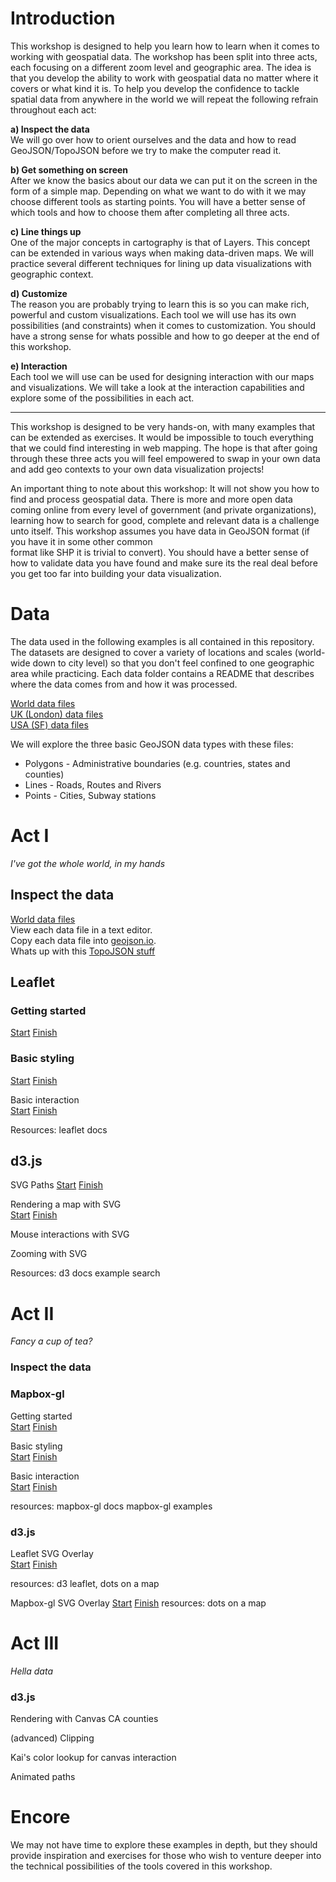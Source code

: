 # Introduction
This workshop is designed to help you learn how to learn when it comes to
working with geospatial data. The workshop has been split into three acts,
each focusing on a different zoom level and geographic area. The idea is that
you develop the ability to work with geospatial data no matter where it covers
or what kind it is. To help you develop the confidence to tackle spatial data
from anywhere in the world we will repeat the following refrain throughout each
act:

**a) Inspect the data**  
We will go over how to orient ourselves and the data and how to read
GeoJSON/TopoJSON before we try to make the computer read it.  

**b) Get something on screen**  
After we know the basics about our data we can put it on the screen in the form
of a simple map. Depending on what we want to do with it we may choose different
tools as starting points. You will have a better sense of which tools and how to
choose them after completing all three acts.  

**c) Line things up**  
One of the major concepts in cartography is that of Layers. This concept can be
extended in various ways when making data-driven maps. We will practice several
different techniques for lining up data visualizations with geographic context.  

**d) Customize**  
The reason you are probably trying to learn this is so you can make rich,
powerful and custom visualizations. Each tool we will use has its own
possibilities (and constraints) when it comes to customization. You should have
a strong sense for whats possible and how to go deeper at the end of this
workshop.  

**e) Interaction**  
Each tool we will use can be used for designing interaction with our
maps and visualizations. We will take a look at the interaction capabilities and
explore some of the possibilities in each act.  

---

This workshop is designed to be very hands-on, with many examples that can be
extended as exercises. It would be impossible to touch everything that we could
find interesting in web mapping. The hope is that after going through these
three acts you will feel empowered to swap in your own data and add geo contexts
to your own data visualization projects!

An important thing to note about this workshop: It will not show you how to find
and process geospatial data. There is more and more open data coming online from
every level of government (and private organizations), learning how to search
for good, complete and relevant data is a challenge unto itself. This workshop
assumes you have data in GeoJSON format (if you have it in some other common  
format like SHP it is trivial to convert). You should have a better sense of how
to validate data you have found and make sure its the real deal before you get
too far into building your data visualization.

# Data
The data used in the following examples is all contained in this repository. The
datasets are designed to cover a variety of locations and scales (world-wide
down to city level) so that you don't feel confined to one geographic area
while practicing. Each data folder contains a README that describes where the
data comes from and how it was processed.

[World data files](data/world)  
[UK (London) data files](data/UK)  
[USA (SF) data files](data/USA)

We will explore the three basic GeoJSON data types with these files:  
* Polygons - Administrative boundaries (e.g. countries, states and counties)
* Lines - Roads, Routes and Rivers
* Points - Cities, Subway stations


# Act I
_I've got the whole world, in my hands_

## Inspect the data
[World data files](data/world)  
View each data file in a text editor.  
Copy each data file into [geojson.io](http://geojson.io).  
Whats up with this [TopoJSON stuff]()

## Leaflet
### Getting started  
[Start]()
[Finish]()

### Basic styling  
[Start]()
[Finish]()

Basic interaction  
[Start]()
[Finish]()

Resources: leaflet docs

## d3.js
SVG Paths
[Start]()
[Finish]()

Rendering a map with SVG  
[Start]()
[Finish]()

Mouse interactions with SVG

Zooming with SVG


Resources:
d3 docs
example search


# Act II
_Fancy a cup of tea?_

### Inspect the data

### Mapbox-gl

Getting started  
[Start]()
[Finish]()

Basic styling  
[Start]()
[Finish]()

Basic interaction  
[Start]()
[Finish]()

resources:
mapbox-gl docs
mapbox-gl examples


### d3.js
Leaflet SVG Overlay  
[Start]()
[Finish]()

resources: d3 leaflet, dots on a map

Mapbox-gl SVG Overlay
[Start]()
[Finish]()
resources: dots on a map



# Act III
_Hella data_

### d3.js


Rendering with Canvas
CA counties

(advanced)
Clipping

Kai's color lookup for canvas interaction

Animated paths

# Encore
We may not have time to explore these examples in depth, but they should provide
inspiration and exercises for those who wish to venture deeper into the technical
possibilities of the tools covered in this workshop.
